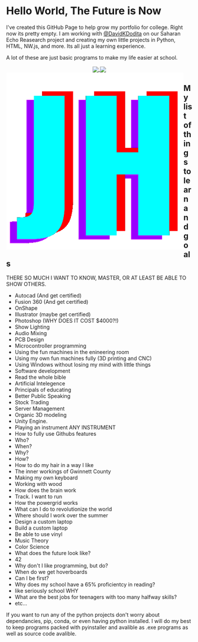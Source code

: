  # Hello World, The Future is Now

I've created this GitHub Page to help grow my portfolio for college. Right now its pretty empty. I am working with [@DavidKDodita](https://www.github.com/DavidKDodita) on our Saharan Echo Reasearch project and creating my own little projects in Python, HTML, NW.js, and more. Its all just a learning experience.

A lot of these are just basic programs to make my life easier at school.

<p align="center">
 <a href="https://github.com/anuraghazra/github-readme-stats">
   <img align="center" src="https://github-readme-stats.vercel.app/api?username=jamesaharris&show_icons=true&theme=dark" />
  <a href="https://github.com/anuraghazra/convoychat">
  <img align="center" src="https://github-readme-stats.vercel.app/api/top-langs/?username=jamesaharris&theme=dark&count_private=true?exclude_repo=amesjarris.com&layout=compact" />
</a>
 </a>
  <img src="https://github.com/james-not-jim/james-not-jim/blob/main/image.png?raw=true" style="float:left">
</p>

## My list of things to learn and goals
THERE SO MUCH I WANT TO KNOW, MASTER, OR AT LEAST BE ABLE TO SHOW OTHERS.

- Autocad (And get certified)
- Fusion 360 (And get certified)
- OnShape
- Illustrator (maybe get certified)
- Photoshop (WHY DOES IT COST $4000?!)
- Show Lighting
- Audio Mixing
- PCB Design
- Microcontroller programming
- Using the fun machines in the enineering room
- Using my own fun machines fully (3D printing and CNC)
- Using Windows without losing my mind with little things
- Software development
- Read the whole bible
- Artificial Intelegence
- Principals of educating
- Better Public Speaking 
- Stock Trading
- Server Management
- Organic 3D modeling
- Unity Engine.
- Playing an instrument ANY INSTRUMENT
- How to fully use Githubs features
- Who?
- When?
- Why?
- How?
- How to do my hair in a way I like
- The inner workings of Gwinnett County
- Making my own keyboard
- Working with wood
- How does the brain work
- Track. I want to run
- How the powergrid works
- What can I do to revolutionize the world
- Where should I work over the summer
- Design a custom laptop
- Build a custom laptop
- Be able to use vinyl
- Music Theory
- Color Science
- What does the future look like?
- 42
- Why don't I like programming, but do?
- When do we get hoverboards
- Can I be first?
- Why does my school have a 65% proficientcy in reading?
- like seriously school WHY
- What are the best jobs for teenagers with too many halfway skills?
- etc...

If you want to run any of the python projects don't worry about dependancies, pip, conda, or even having python installed. I will do my best to keep programs packed with pyinstaller and avalible as .exe programs as well as source code avalible.


